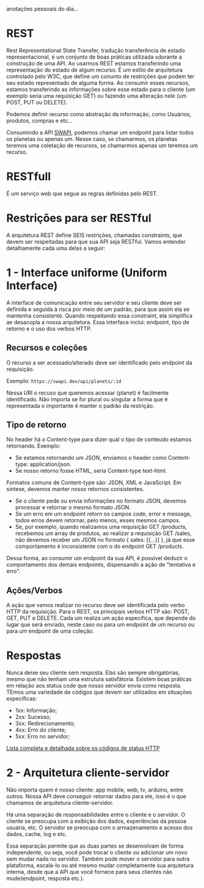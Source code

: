 anotações pessoais do dia...

# REST

Rest Representational State Transfer, tradução transferência de estado representacional, é um conjunto de boas práticas utilizada sdurante a construção de uma API. Ao usarmos REST estamos transferindo uma representação do estado de algum recurso.
É um estilo de arquitetura controlado pelo W3C, que define um conunto de restrições que podem ter seu estado representado de alguma forma. Ao consumir esses recursos, estamos transferindo as informações sobre esse estado para o cliente (um exemplo seria uma requisição GET) ou fazendo uma alteração nele (um POST, PUT ou DELETE).

Podemos definir recurso como abstração da informação, como Usuários, produtos, compras e etc...

Consumindo a API [SWAPI](https://swapi.dev/), podemos chamar um endpoint para listar todos os planetas ou apenas um. Nesse caso, se chamarmos, os planetas teremos uma coletação de recursos, se chamarmos apenas um teremos um recurso.

# RESTfull

É um serviço web que segue as regras definidas pelo REST.

# Restrições para ser RESTful

A arquitetura REST define SEIS restrições, chamadas constraints, que devem ser respeitadas para que sua API seja RESTful. Vamos entender detalhamente cada uma delas a seguir:

# 1 - Interface uniforme (Uniform Interface)

A interface de comunicação entre seu servidor e seu cliente deve ser definida e seguida à risca por meio de um padrão, para que assim ela se mantenha consistente. Quando respeitando essa constraint, ela simplifica ae desacopla a nossa arquitetura.
Essa interface inclui: endpoint, tipo de retorno e o uso dos verbos HTTP.

## Recursos e coleções

O recurso a ser acessado/alterado deve ser identificado pelo endpoint da requisição.

Exemplo: `https://swapi.dev/api/planets/:id`

Nessa URl o recuso que queremos acessar (planet) é facilmente identificado. Não importa se for plural ou singular a forma que é representada o importante é manter o padrão da restrição.

## Tipo de retorno

No header há o Content-type para dizer qual o tipo de conteudo estamos retornando.
Exemplo:
- Se estamos retornando um JSON, enviamos o header como Content-type: application/json.
- Se nosso retorno fosse HTML, seria Content-type text-html.

Formatos comuns de Content-type são: JSON, XML e JavaScript.
Em síntese, devemos manter nosso retornos consistentes.

- Se o cliente pede ou envia informações no formato JSON, devemos processar e retornar o mesmo formato JSON.
- Se um erro em um endpoint retorn os campos code, error e message, todos erros devem retornar, pelo menos, esses mesmos campos.
- Se, por exemplo, quando realizamos uma requisição GET /products, recebemos um array de produtos, ao realizar a requisição GET /sales, não devemos receber um JSON no formato { sales: [{...}] }, já que esse comportamento é inconsistente com o do endpoint GET /products.

Dessa forma, ao consumir um endpoint da sua API, é possível deduzir o comportamento dos demais endpoints, dispensando a ação de "tentativa e erro".

## Ações/Verbos

A ação que vamos realizar no recurso deve ser identificada pelo verbo HTTP da requisição. Para o REST, os principais verbos HTTP são: POST, GET, PUT e DELETE. Cada um realiza um ação específica, que depende do lugar que será enviado, neste caso ou para um endpoint de um recurso ou para um endpoint de uma coleção.

# Respostas

Nunca deixe seu cliente sem resposta. Elas são sempre obrigatórias, mesmo que não tenham uma estrutura satisfátoria.
Existem boas práticas em relação aos status code que nosso servidor envia como resposta. TEmos uma variedade de códigos que devem ser utilizados em situações específicas:

- 1xx: Informação;
- 2xx: Sucesso;
- 3xx: Redirecionamento;
- 4xx: Erro do cliente;
- 5xx: Erro no servidor;

[Lista completa e detalhada sobre os códigos de status HTTP](https://developer.mozilla.org/pt-BR/docs/Web/HTTP/Status)


# 2 - Arquitetura cliente-servidor

Não importa quem é nosso cliente: app mobile, web, tv, arduino, entre outros. Nossa API deve conseguir retornar dados para ele, isso é o que chamamos de arquitetura cliente-servidor.

Há uma separação de responsabilidades entre o cliente e o servidor. O cliente se preocupa com a exibição dos dados, experiências da pessoa usuária, etc. O servidor  se preocupa com o armazenamento e acesso dos dados, cache, log e etc.

Essa separação permite que as duas partes se desenvolvam de forma independente, ou seja, você pode trocar o cliente ou adicionar um novo sem mudar nada no servidor. Também pode mover o servidor para outra plataforma, escalá-lo ou até mesmo mudar completamente sua arqutetura interna, desde que a API que você fornece para seus clientes não mude(endpoint, resposta etc.).

